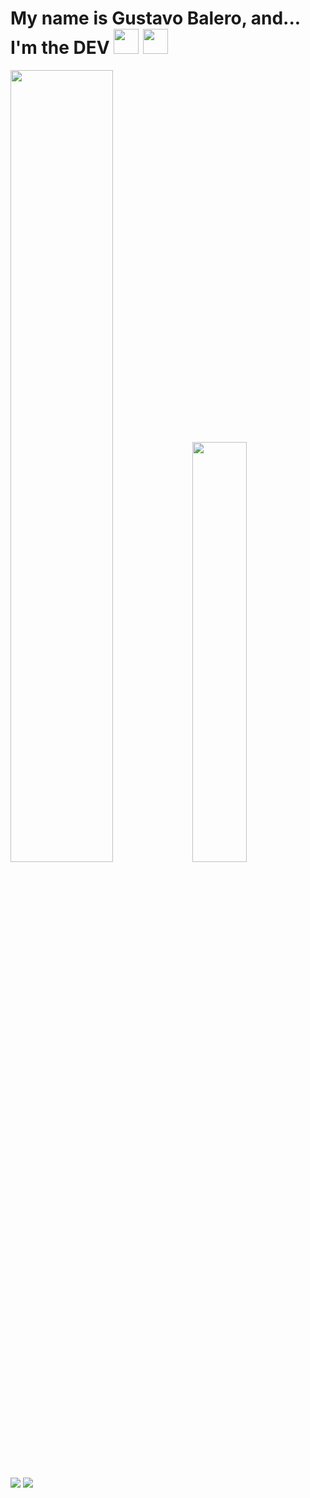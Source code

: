 <div>
    <h1>
        My name is Gustavo Balero, and... I'm the DEV
        <img src="https://user-images.githubusercontent.com/54085403/167847519-8449b11e-eda5-48d7-af56-214f345ffc98.png" height="40px"/>
        <img src="https://user-images.githubusercontent.com/54085403/167846677-5e8fd4c6-6537-4238-b4f7-e5c68621964e.png" height="40px"/>
    </h1>
</div>

<div>
    <img src="https://github-readme-stats.vercel.app/api?username=gubalero&show_icons=true&theme=tokyonight&count_private=true&hide=stars&locale=pt-br&include_all_commits=true&border_color=3cbdb0" width="57%"/>
    <img src="https://github-readme-stats.vercel.app/api/top-langs/?username=gubalero&layout=compact&show_icons=true&theme=tokyonight&count_private=true&hide=stars&locale=pt-br&include_all_commits=true&langs_count=10&border_color=3cbdb0" width="41.5%"/>
</div>

##

<a href="https://www.linkedin.com/in/gubalero/" target="_blank"><img src="https://img.shields.io/badge/LinkedIn-0077B5?style=for-the-badge&logo=linkedin&logoColor=white"/></a>
<a href="https://t.me/gubalero" target="_blank"><img src="https://img.shields.io/badge/Telegram-2CA5E0?style=for-the-badge&logo=telegram&logoColor=white"/></a>
